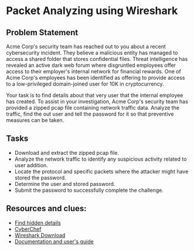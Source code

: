 # Packet Analyzing using Wireshark

## Problem Statement

Acme Corp's security team has reached out to you about a recent cybersecurity incident. They believe a malicious entity has managed to access a shared folder that stores confidential files. Threat intelligence has revealed an active dark web forum where disgruntled employees offer access to their employer's internal network for financial rewards. One of Acme Corp's employees has been identified as offering to provide access to a low-privileged domain-joined user for 10K in cryptocurrency.

Your task is to find details about that very user that the internal employee has created. To assist in your investigation, Acme Corp's security team has provided a zipped pcap file containing network traffic data. Analyze the traffic, find the out user and tell the password for it so that preventive measures can be taken.

## **Tasks**

- Download and extract the zipped pcap file.
- Analyze the network traffic to identify any suspicious activity related to user addition.
- Locate the protocol and specific packets where the attacker might have stored the password.
- Determine the user and stored password.
- Submit the password to successfully complete the challenge.

## Resources and clues:

- [Find hidden details](https://en.wikipedia.org/wiki/Steganography)
- [CyberChef](https://gchq.github.io/CyberChef/)
- [Wireshark Download](https://www.wireshark.org/download.html)
- [Documentation and user's guide](https://www.wireshark.org/docs/wsug_html_chunked/)